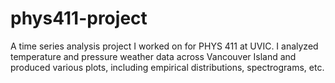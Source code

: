 # phys411-project
A time series analysis project I worked on for PHYS 411 at UVIC. I analyzed temperature and pressure weather data across Vancouver Island and produced various plots, including empirical distributions, spectrograms, etc.
